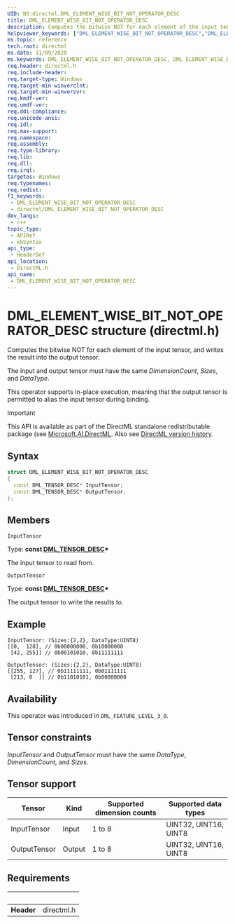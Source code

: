 ```yaml
---
UID: NS:directml.DML_ELEMENT_WISE_BIT_NOT_OPERATOR_DESC
title: DML_ELEMENT_WISE_BIT_NOT_OPERATOR_DESC
description: Computes the bitwise NOT for each element of the input tensor, and writes the result into the output tensor.
helpviewer_keywords: ["DML_ELEMENT_WISE_BIT_NOT_OPERATOR_DESC","DML_ELEMENT_WISE_BIT_NOT_OPERATOR_DESC structure","direct3d12.dml_convolution_integer_operator_desc","directml/DML_ELEMENT_WISE_BIT_NOT_OPERATOR_DESC"]
ms.topic: reference
tech.root: directml
ms.date: 11/09/2020
ms.keywords: DML_ELEMENT_WISE_BIT_NOT_OPERATOR_DESC, DML_ELEMENT_WISE_BIT_NOT_OPERATOR_DESC structure, direct3d12.dml_convolution_integer_operator_desc, directml/DML_ELEMENT_WISE_BIT_NOT_OPERATOR_DESC
req.header: directml.h
req.include-header: 
req.target-type: Windows
req.target-min-winverclnt: 
req.target-min-winversvr: 
req.kmdf-ver: 
req.umdf-ver: 
req.ddi-compliance: 
req.unicode-ansi: 
req.idl: 
req.max-support: 
req.namespace: 
req.assembly: 
req.type-library: 
req.lib: 
req.dll: 
req.irql: 
targetos: Windows
req.typenames: 
req.redist: 
f1_keywords:
 - DML_ELEMENT_WISE_BIT_NOT_OPERATOR_DESC
 - directml/DML_ELEMENT_WISE_BIT_NOT_OPERATOR_DESC
dev_langs:
 - c++
topic_type:
 - APIRef
 - kbSyntax
api_type:
 - HeaderDef
api_location:
 - DirectML.h
api_name:
 - DML_ELEMENT_WISE_BIT_NOT_OPERATOR_DESC
---
```


# DML_ELEMENT_WISE_BIT_NOT_OPERATOR_DESC structure (directml.h)

Computes the bitwise NOT for each element of the input tensor, and writes the result into the output tensor.

The input and output tensor must have the same *DimensionCount*, *Sizes*, and *DataType*.

This operator supports in-place execution, meaning that the output tensor is permitted to alias the input tensor during binding.

> [!IMPORTANT]
> This API is available as part of the DirectML standalone redistributable package (see [Microsoft.AI.DirectML](https://www.nuget.org/packages/Microsoft.AI.DirectML/). Also see [DirectML version history](../dml-version-history.md).

## Syntax

```cpp
struct DML_ELEMENT_WISE_BIT_NOT_OPERATOR_DESC
{
  const DML_TENSOR_DESC* InputTensor;
  const DML_TENSOR_DESC* OutputTensor;
};
```

## Members

`InputTensor`

Type: **const [DML_TENSOR_DESC](/windows/win32/api/directml/ns-directml-dml_tensor_desc)\***

The input tensor to read from.

`OutputTensor`

Type: **const [DML_TENSOR_DESC](/windows/win32/api/directml/ns-directml-dml_tensor_desc)\***

The output tensor to write the results to.

## Example

```
InputTensor: (Sizes:{2,2}, DataType:UINT8)
[[0,  128], // 0b00000000, 0b10000000
 [42, 255]] // 0b00101010, 0b11111111

OutputTensor: (Sizes:{2,2}, DataType:UINT8)
[[255, 127], // 0b11111111, 0b01111111
 [213, 0  ]] // 0b11010101, 0b00000000
```

## Availability
This operator was introduced in `DML_FEATURE_LEVEL_3_0`.

## Tensor constraints
*InputTensor* and *OutputTensor* must have the same *DataType*, *DimensionCount*, and *Sizes*.

## Tensor support
| Tensor | Kind | Supported dimension counts | Supported data types |
| ------ | ---- | -------------------------- | -------------------- |
| InputTensor | Input | 1 to 8 | UINT32, UINT16, UINT8 |
| OutputTensor | Output | 1 to 8 | UINT32, UINT16, UINT8 |

## Requirements
| &nbsp; | &nbsp; |
| ---- |:---- |
| **Header** | directml.h |
